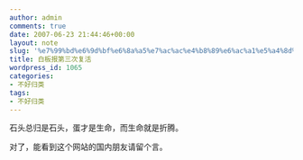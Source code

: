```yaml
---
author: admin
comments: true
date: 2007-06-23 21:44:46+00:00
layout: note
slug: '%e7%99%bd%e6%9d%bf%e6%8a%a5%e7%ac%ac%e4%b8%89%e6%ac%a1%e5%a4%8d%e6%b4%bb'
title: 白板报第三次复活
wordpress_id: 1065
categories:
- 不好归类
tags:
- 不好归类
---
```


石头总归是石头，蛋才是生命，而生命就是折腾。



对了，能看到这个网站的国内朋友请留个言。

